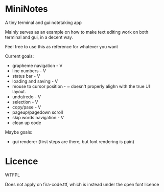 # MiniNotes
A tiny terminal and gui notetaking app

Mainly serves as an example on how to make text editing work on both terminal and gui, in a decent way.

Feel free to use this as reference for whatever you want

Current goals:
 - grapheme navigation - V
 - line numbers - V
 - status bar - V
 - loading and saving - V
 - mouse to cursor position - ~ doesn't properly alighn with the true UI layout.
 - undo/redo - V
 - selection - V
 - copy/pase - V
 - pageup/pagedown scroll
 - skip words navigation - V
 - clean up code
 
Maybe goals:
 - gui renderer (first steps are there, but font rendering is pain)
 
# Licence
WTFPL

Does not apply on fira-code.ttf, which is instead under the open font licence 

